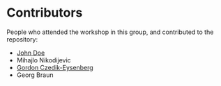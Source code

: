 # Contributors

People who attended the workshop in this group, and contributed to the repository:
- [John Doe](https://www.meetup.com/Free-Code-Camp-Vienna/)
- Mihajlo Nikodijevic
- [Gordon Czedik-Eysenberg](https://www.meetup.com/Free-Code-Camp-Vienna/)
- Georg Braun